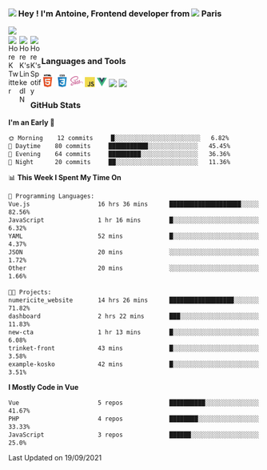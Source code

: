 ### <img src="https://media.giphy.com/media/hvRJCLFzcasrR4ia7z/giphy.gif" height="19px"> Hey ! I'm Antoine, Frontend developer from <img src="https://user-images.githubusercontent.com/45999037/109720557-8a4eaa00-7baa-11eb-8992-25452bd80e76.png" width="18px"/> Paris

<img src="https://media.giphy.com/media/UtEM6J85KZUgJhFUNs/giphy.gif" height="150px">

<div>
  <a href="https://twitter.com/HoreK0">
    <img align="left" alt="HoreK Twitter" width="22px" src="https://raw.githubusercontent.com/peterthehan/peterthehan/master/assets/twitter.svg" />
  </a>
  <a href="https://www.linkedin.com/in/antoine-lelong-510027199">
    <img align="left" alt="HoreK's LinkedIN" width="22px" src="https://raw.githubusercontent.com/peterthehan/peterthehan/master/assets/linkedin.svg" />
  </a>
  <a href="https://open.spotify.com/user/azenoxe">
    <img align="left" alt="HoreK's Spotify" width="22px" src="https://raw.githubusercontent.com/peterthehan/peterthehan/master/assets/spotify.svg" />
  </a>
</div>

<br />

### Languages and Tools

<p>
  <img height="25" src="https://raw.githubusercontent.com/github/explore/80688e429a7d4ef2fca1e82350fe8e3517d3494d/topics/html/html.png">
  <img height="25" src="https://raw.githubusercontent.com/github/explore/80688e429a7d4ef2fca1e82350fe8e3517d3494d/topics/css/css.png">
  <img height="25" src="https://raw.githubusercontent.com/github/explore/80688e429a7d4ef2fca1e82350fe8e3517d3494d/topics/sass/sass.png">
  <img height="20" src="https://raw.githubusercontent.com/github/explore/80688e429a7d4ef2fca1e82350fe8e3517d3494d/topics/javascript/javascript.png">
  <img height="20" src="https://raw.githubusercontent.com/github/explore/80688e429a7d4ef2fca1e82350fe8e3517d3494d/topics/vue/vue.png">
  <img height="20" src="https://github.com/nuxt/nuxt.js/blob/dev/.github/nuxt.png">
  <img height="20" src="https://camo.githubusercontent.com/61e102d7c605ff91efedb9d7e47c1c4a07cef59d3e1da202fd74f4772122ca4e/68747470733a2f2f766974656a732e6465762f6c6f676f2e737667">
</p>

### GitHub Stats

<!--START_SECTION:waka-->
**I'm an Early 🐤** 

```text
🌞 Morning    12 commits     █░░░░░░░░░░░░░░░░░░░░░░░░   6.82% 
🌆 Daytime    80 commits     ███████████░░░░░░░░░░░░░░   45.45% 
🌃 Evening    64 commits     █████████░░░░░░░░░░░░░░░░   36.36% 
🌙 Night      20 commits     ██░░░░░░░░░░░░░░░░░░░░░░░   11.36%

```


📊 **This Week I Spent My Time On** 

```text
💬 Programming Languages: 
Vue.js                   16 hrs 36 mins      ████████████████████░░░░░   82.56% 
JavaScript               1 hr 16 mins        █░░░░░░░░░░░░░░░░░░░░░░░░   6.32% 
YAML                     52 mins             █░░░░░░░░░░░░░░░░░░░░░░░░   4.37% 
JSON                     20 mins             ░░░░░░░░░░░░░░░░░░░░░░░░░   1.72% 
Other                    20 mins             ░░░░░░░░░░░░░░░░░░░░░░░░░   1.66%

🐱‍💻 Projects: 
numericite_website       14 hrs 26 mins      ██████████████████░░░░░░░   71.82% 
dashboard                2 hrs 22 mins       ███░░░░░░░░░░░░░░░░░░░░░░   11.83% 
new-cta                  1 hr 13 mins        █░░░░░░░░░░░░░░░░░░░░░░░░   6.08% 
trinket-front            43 mins             █░░░░░░░░░░░░░░░░░░░░░░░░   3.58% 
example-kosko            42 mins             █░░░░░░░░░░░░░░░░░░░░░░░░   3.51%

```

**I Mostly Code in Vue** 

```text
Vue                      5 repos             ██████████░░░░░░░░░░░░░░░   41.67% 
PHP                      4 repos             ████████░░░░░░░░░░░░░░░░░   33.33% 
JavaScript               3 repos             ██████░░░░░░░░░░░░░░░░░░░   25.0%

```



 Last Updated on 19/09/2021
<!--END_SECTION:waka-->
